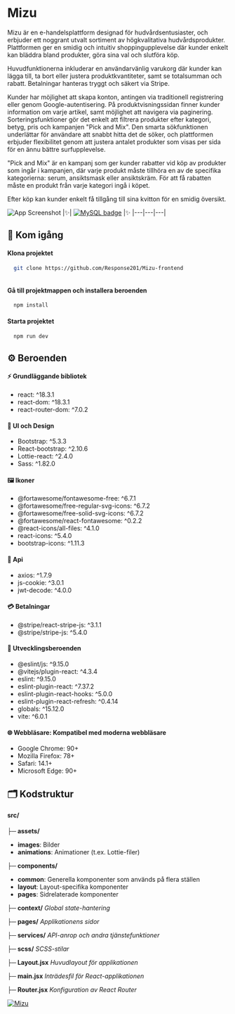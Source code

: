 



# Mizu    


Mizu är en e-handelsplattform designad för hudvårdsentusiaster, och erbjuder ett noggrant utvalt sortiment av högkvalitativa hudvårdsprodukter. Plattformen ger en smidig och intuitiv shoppingupplevelse där kunder enkelt kan bläddra bland produkter, göra sina val och slutföra köp.

Huvudfunktionerna inkluderar en användarvänlig varukorg där kunder kan lägga till, ta bort eller justera produktkvantiteter, samt se totalsumman och rabatt. Betalningar hanteras tryggt och säkert via Stripe.

Kunder har möjlighet att skapa konton, antingen via traditionell registrering eller genom Google-autentisering. På produktvisningssidan finner kunder information om varje artikel, samt möjlighet att navigera via paginering. Sorteringsfunktioner gör det enkelt att filtrera produkter efter kategori, betyg, pris och kampanjen "Pick and Mix". Den smarta sökfunktionen underlättar för användare att snabbt hitta det de söker, och plattformen erbjuder flexibilitet genom att justera antalet produkter som visas per sida för en ännu bättre surfupplevelse.

"Pick and Mix" är en kampanj som ger kunder rabatter vid köp av produkter som ingår i kampanjen, där varje produkt måste tillhöra en av de specifika kategorierna: serum, ansiktsmask eller ansiktskräm. För att få rabatten måste en produkt från varje kategori ingå i köpet.

Efter köp kan kunder enkelt få tillgång till sina kvitton för en smidig översikt.






![App Screenshot](https://i.ibb.co/n0m8trM/gffgd.jpg) 
|✨| [![MySQL badge](https://img.shields.io/badge/se%20Live-fff?style=for-the-badge&logo=&logoColor=white)](https://mizu-skin.vercel.app) |✨
|---|---|---|








## 🚀 Kom igång   







#### Klona projektet




```bash
  git clone https://github.com/Response201/Mizu-frontend    
  
```

#### Gå till projektmappen och installera beroenden

```bash
  npm install
```

#### Starta projektet

```bash
  npm run dev
```





##  ⚙ Beroenden 



#### ⚡ Grundläggande bibliotek
- react: ^18.3.1
- react-dom: ^18.3.1
- react-router-dom: ^7.0.2

#### 🎨 UI och Design
- Bootstrap: ^5.3.3
- React-bootstrap: ^2.10.6
- Lottie-react: ^2.4.0
- Sass: ^1.82.0

#### 🖼️ Ikoner
- @fortawesome/fontawesome-free: ^6.7.1
- @fortawesome/free-regular-svg-icons: ^6.7.2
- @fortawesome/free-solid-svg-icons: ^6.7.2
- @fortawesome/react-fontawesome: ^0.2.2
- @react-icons/all-files: ^4.1.0
- react-icons: ^5.4.0
- bootstrap-icons: ^1.11.3



#### 📡 Api
- axios: ^1.7.9
- js-cookie: ^3.0.1
- jwt-decode: ^4.0.0


#### 💳 Betalningar
- @stripe/react-stripe-js: ^3.1.1
- @stripe/stripe-js: ^5.4.0



#### 🔧 Utvecklingsberoenden
- @eslint/js: ^9.15.0 
- @vitejs/plugin-react: ^4.3.4 
- eslint: ^9.15.0 
- eslint-plugin-react: ^7.37.2 
- eslint-plugin-react-hooks: ^5.0.0 
- eslint-plugin-react-refresh: ^0.4.14 
- globals: ^15.12.0 
- vite: ^6.0.1 

 #### 🌐 Webbläsare:  Kompatibel med moderna webbläsare
 -  Google Chrome: 90+
-  Mozilla Firefox: 78+
-  Safari: 14.1+
-  Microsoft Edge: 90+


## 🗂️ Kodstruktur
 #### src/

**├─ assets/**          
 - **images**: Bilder
 - **animations**: Animationer (t.ex. Lottie-filer)

**├─ components/** 
- **common**: Generella komponenter som används på flera ställen
 - **layout**: Layout-specifika komponenter
 - **pages**: Sidrelaterade komponenter

**├─ context/**   *Global state-hantering*


**├─ pages/**    *Applikationens sidor*         

**├─ services/**  *API-anrop och andra tjänstefunktioner*          

**├─ scss/**     *SCSS-stilar*          

**├─ Layout.jsx**         *Huvudlayout för applikationen*

**├─ main.jsx**  *Inträdesfil för React-applikationen*

**├─ Router.jsx**       *Konfiguration av React Router*





 






 [![Mizu](https://img.shields.io/badge/Mizu-100000?style=for-the-badge&logo=github&logoColor=white)](https://github.com/Response201/Mizu-frontend)




